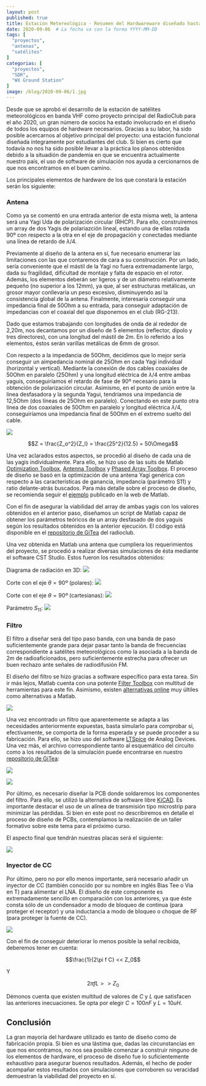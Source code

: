 ```yaml
---
layout: post
published: true
title: Estación Metereológica - Resumen del Hardwareware diseñado hasta la fecha
date: 2020-09-06  # La fecha va con la forma YYYY-MM-DD
tags: [
  "proyectos",
  "antenas",
  "satélites"
]
categorias: [
  "proyectos",
  "SDR",
  "WX Ground Station"
]
image: /blog/2020-09-06/1.jpg
---
```


Desde que se aprobó el desarrollo de la estación de satélites meteorológicos en banda VHF como proyecto principal del RadioClub para el año 2020, un gran número de socios ha estado involucrado en el diseño de todos los equipos de hardware necesarios. Gracias a su labor, ha sido posible acercarnos al objetivo principal del proyecto: una estación funcional diseñada íntegramente por estudiantes del club. Si bien es cierto que todavía no nos ha sido posible llevar a la práctica los planos obtenidos debido a la situadión de pandemia en que se encuentra actualmente nuestro país, el uso de software de simulación nos ayuda a cercionarnos de que nos encontramos en el buen camino.

Los principales elementos de hardware de los que constará la estación serán los siguiente:

### Antena

Como ya se comentó en una entrada anterior de esta misma web, la antena será una Yagi Uda de polarización circular (RHCP). Para ello, construiremos un array de dos Yagis de polariazción lineal, estando una de ellas rotada 90º con respecto a la otra en el eje de propagación y conectadas mediante una línea de retardo de $\lambda/4$.

Previamente al diseño de la antena en sí, fue necesario enumerar las limitaciones con las que contaremos de cara a su construcción. Por un lado, sería conveniente que el mástil de la Yagi no fuera extremadamente largo, dada su fragilidad, dificultad de montaje y falta de espacio en el rotor. Además, los elementos deberán ser ligeros y de un diámetro relativamente pequeño (no superior a los 12mm), ya que, al ser estructuras metálicas, un grosor mayor conllevaría un peso excesivo, disminuyendo así la consistencia global de la antena. Finalmente, interesaría conseguir una impedancia final de 50Ohm a su entrada, para conseguir adaptación de impedancias con el coaxial del que disponemos en el club (RG-213).

Dado que estamos trabajando con longitudes de onda de al rededor de 2,20m, nos decantamos por un diseño de 5 elementos (reflector, dipolo y tres directores), con una longitud del mástil de 2m. En lo referido a los elementos, éstos serán varillas metálicas de 6mm de grosor.

Con respecto a la impedancia de 50Ohm, decidimos que lo mejor sería conseguir un aimpedancia nominal de 25Ohm en cada Yagi individual (horizontal y vertical). Mediante la conexión de dos cables coaxiales de 50Ohm en paralelo (25Ohm) y una longitud eléctrica de $\lambda/4$ entre ambas yaguis, conseguiríamos el retardo de fase de 90º necesario para la obtención de polarización circular. Asimismo, en el punto de unión entre la linea desfasadora y la segunda Yagui, tendríamos una impedancia de 12,5Ohm (dos líneas de 25Ohm en paralelo). Conectando en este punto otra línea de dos coaxiales de 50Ohm en paralelo y longitud eléctrica $\lambda/4$, conseguiríamos una impedancia final de 50Ohm en el extremo suelto del cable.

![](/blog/2020-09-06/9.jpg)

$$Z = \frac{Z_o^2}{Z_l} = \frac{25^2}{12.5} = 50\Omega$$

Una vez aclarados estos aspectos, se procedió al diseño de cada una de las yagis individualmente. Para ello, se hizo uso de las suits de Matlab [Optimization Toolbox](https://www.mathworks.com/products/optimization.html), [Antenna Toolbox](https://www.mathworks.com/products/antenna.html?s_tid=srchtitle) y [Phased Array Toolbox](https://www.mathworks.com/products/phased-array.html?s_tid=srchtitle). El proceso de diseño se basó en la optimización de una antena Yagi genérica con respecto a las características de ganancia, impedancia (parámetro S11) y ratio delante-atrás buscados. Para más detalle sobre el proceso de diseño, se recomienda seguir el [ejemplo](https://www.mathworks.com/help/gads/surrogate-optimization-antenna-design.html) publicado en la web de Matlab.

Con el fin de asegurar la viabilidad del array de ambas yagis con los valores obtenidos en el anterior paso, diseñamos un script de Matlab capaz de obtener los parámetros teóricos de un array desfasado de dos yaguis según los resultados obtenidos en la anterior ejecución. El código está disponible en el [repositorio de GiTea](https://git.radio.clubs.etsit.upm.es/) del radioclub.

Una vez obtenida en Matlab una antena que cumpliera los requerimientos del proyecto, se procedió a realizar diversas simulaciones de ésta mediante el software CST Studio. Estos fueron los resultados obtenidos:

Diagrama de radiación en 3D:
![](/blog/2020-09-06/1.jpg)

Corte con el eje $\theta = 90º$ (polares):
![](/blog/2020-09-06/2.jpg)

Corte con el eje $\theta = 90º$ (cartesianas):
![](/blog/2020-09-06/3.jpg)

Parámetro $S_{11}$:
![](/blog/2020-09-06/4.jpg)

### Filtro

El filtro a diseñar será del tipo paso banda, con una banda de paso suficientemente grande para dejar pasar tanto la banda de frecuencias correspondiente a satélites meteorológicos como la asociada a la banda de 2m de radioaficionados, pero suficientemente estrecha para ofrecer un buen rechazo ante señales de radiodifusión FM. 

El diseño del filtro se hizo gracias a software específico para esta tarea. Sin ir más lejos, Matlab cuenta con una potente [Filter Toolbox](https://es.mathworks.com/products/rftoolbox.html) con multitud de herramientas para este fin. Asimismo, existen  [alternativas online](https://rf-tools.com/lc-filter/) muy últiles como alternativas a Matlab.

![](/blog/2020-09-06/5.jpg)

Una vez encontrado un filtro que aparentemente se adapta a las necesidades anteriormente expuestas, basta simularlo para comprobar si, efectivamente, se comporta de la forma esperada y se puede proceder a su fabricación. Para ello, se hizo uso del software [LTSpice](https://www.analog.com/en/design-center/design-tools-and-calculators/ltspice-simulator.html) de Analog Devices. Una vez más, el archivo correspondiente tanto al esquemático del circuito como a los resultados de la simulación puede encontrarse en nuestro [repositorio de GiTea](https://git.radio.clubs.etsit.upm.es/):

![](/blog/2020-09-06/7.jpg)

![](/blog/2020-09-06/6.jpg)


Por último, es necesario diseñar la PCB donde soldaremos los componentes del filtro. Para ello, se utilizó la alternativa de software libre [KiCAD](https://kicad-pcb.org/). Es importante destacar el uso de un alínea de transmisión tipo microstrip para minimizar las pérdidas. Si bien en este post no describiremos en detalle el proceso de diseño de PCBs, contemplamos la realización de un taller formativo sobre este tema para el próximo curso. 

El aspecto final que tendrán nuestras placas será el siguiente:

![](/blog/2020-09-06/10.png)


### Inyector de CC

Por último, pero no por ello menos importante, será necesario añadir un inyector de CC (también conocido por su nombre en inglés Bias Tee o Via en T) para alimentar el LNA. El diseño de este componente es extremadamente sencillo en comparación con los anteriores, ya que éste consta sólo de un condensador a modo de bloqueo de continua (para proteger el receptor) y una inductancia a modo de bloqueo o choque de RF (para proteger la fuente de CC). 

![](/blog/2020-09-06/8.png)

Con el fin de conseguir deteriorar lo menos posible la señal recibida, deberemos tener en cuenta:

$$\frac{1}{2\pi f C} << Z_0$$

Y

$$2\pi f L >> Z_0$$

Démonos cuenta que existen multitud de valores de $C$ y $L$ que satisfacen las anteriores inecuaciones. Se opta por elegir $C=100nF$ y $L=10uH$.

## Conclusión

La gran mayoría del hardware utilizado es tanto de diseño como de fabricación propia. Si bien es una lástima que, dadas las circunstancias en que nos encontramos, no nos sea posible comenzar a construir ninguno de los elementos de hardware, el proceso de diseño fue lo suficientemente exhaustivo para asegurar buenos resultados. Además, el hecho de poder acompañar estos resultados con simulaciones que corroboren su veracidad demuestran la viabilidad del proyecto en sí.

